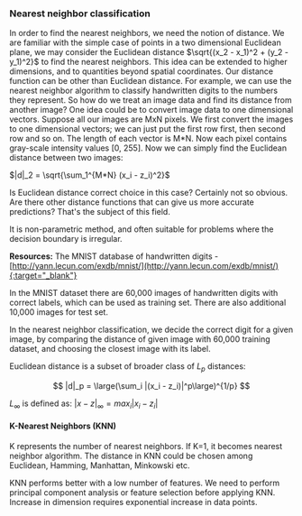 ### Nearest neighbor classification 

In order to find the nearest neighbors, we need the notion of distance. We are familiar with the simple case of points in a two dimensional Euclidean plane, we may consider the Euclidean distance $\sqrt{(x_2 - x_1)^2 + (y_2 - y_1)^2}$ to find the nearest neighbors. This idea can be extended to higher dimensions, and to quantities beyond spatial coordinates. Our distance function can be other than Euclidean distance. For example, we can use the nearest neighbor algorithm to classify handwritten digits to the numbers they represent. So how do we treat an image data and find its distance from another image? One idea could be to convert image data to one dimensional vectors. Suppose all our images are MxN pixels. We first convert the images to one dimensional vectors; we can just put the first row first, then second row and so on. The length of each vector is M*N. Now each pixel contains gray-scale intensity values [0, 255]. Now we can simply find the Euclidean distance between two images: 

$|d|_2 = \sqrt{\sum_1^{M*N} (x_i - z_i)^2}$

Is Euclidean distance correct choice in this case? Certainly not so obvious. Are there other distance functions that can give us more accurate predictions? That's the subject of this field. 

It is non-parametric method, and often suitable for problems where the decision boundary is irregular. 

**Resources:** The MNIST database of handwritten digits - [http://yann.lecun.com/exdb/mnist/](http://yann.lecun.com/exdb/mnist/){:target="_blank"}

In the MNIST dataset there are 60,000 images of handwritten digits with correct labels, which can be used as training set. There are also additional 10,000 images for test set. 

In the nearest neighbor classification, we decide the correct digit for a given image, by comparing the distance of given image with 60,000 training dataset, and choosing the closest image with its label. 

Euclidean distance is a subset of broader class of $L_p$ distances: 

$$  |d|_p = \large(\sum_i |(x_i - z_i)|^p\large)^{1/p} $$ 

$L_{\infty}$ is defined as: $|x-z|_{\infty} = max_i |x_i - z_i|$ 

#### K-Nearest Neighbors (KNN)

K represents the number of nearest neighbors. If K=1, it becomes nearest neighbor algorithm. The distance in KNN could be chosen among Euclidean, Hamming, Manhattan, Minkowski etc. 

KNN performs better with a low number of features. We need to perform principal component analysis or feature selection before applying KNN. Increase in dimension requires exponential increase in data points. 
